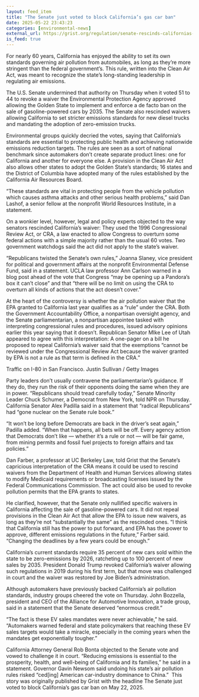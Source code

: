 ```yaml
---
layout: feed_item
title: "The Senate just voted to block California’s gas car ban"
date: 2025-05-22 23:43:23
categories: [environmental-news]
external_url: https://grist.org/regulation/senate-rescinds-californias-ev-rules-congressional-review-act/
is_feed: true
---
```


For nearly 60 years, California has enjoyed the ability to set its own standards governing air pollution from automobiles, as long as they’re more stringent than the federal government’s. This rule, written into the Clean Air Act, was meant to recognize the state’s long-standing leadership in regulating air emissions.



The U.S. Senate undermined that authority on Thursday when it voted 51 to 44 to revoke a waiver the Environmental Protection Agency approved allowing the Golden State to implement and enforce a de facto ban on the sale of gasoline-powered cars by 2035. The Senate also rescinded waivers allowing California to set stricter emissions standards for new diesel trucks and mandating the adoption of zero-emission trucks.



Environmental groups quickly decried the votes, saying that California’s standards are essential to protecting public health and achieving nationwide emissions reduction targets. The rules are seen as a sort of national benchmark since automakers don’t create separate product lines: one for California and another for everyone else. A provision in the Clean Air Act also allows other states to adopt the Golden State’s standards; 16 states and the District of Columbia have adopted many of the rules established by the California Air Resources Board.



“These standards are vital in protecting people from the vehicle pollution which causes asthma attacks and other serious health problems,” said Dan Lashof, a senior fellow at the nonprofit World Resources Institute, in a statement.



On a wonkier level, however, legal and policy experts objected to the way senators rescinded California’s waiver: They used the 1996 Congressional Review Act, or CRA, a law enacted to allow Congress to overturn some federal actions with a simple majority rather than the usual 60 votes. Two government watchdogs said the act did not apply to the state’s waiver.



“Republicans twisted the Senate’s own rules,” Joanna Slaney, vice president for political and government affairs at the nonprofit Environmental Defense Fund, said in a statement. UCLA law professor Ann Carlson warned in a blog post ahead of the vote that Congress “may be opening up a Pandora’s box it can’t close” and that “there will be no limit on using the CRA to overturn all kinds of actions that the act doesn’t cover.”



At the heart of the controversy is whether the air pollution waiver that the EPA granted to California last year qualifies as a “rule” under the CRA. Both the Government Accountability Office, a nonpartisan oversight agency, and the Senate parliamentarian, a nonpartisan appointee tasked with interpreting congressional rules and procedures, issued advisory opinions earlier this year saying that it doesn’t. Republican Senator MIke Lee of Utah appeared to agree with this interpretation: A one-pager on a bill he proposed to repeal California’s waiver said that the exemptions “cannot be reviewed under the Congressional Review Act because the waiver granted by EPA is not a rule as that term is defined in the CRA.” 



Traffic on I-80 in San Francisco. Justin Sullivan / Getty Images



Party leaders don’t usually contravene the parliamentarian’s guidance. If they do, they run the risk of their opponents doing the same when they are in power. &#8220;Republicans should tread carefully today,&#8221; Senate Minority Leader Chuck Schumer, a Democrat from New York, told NPR on Thursday. California Senator Alex Padilla said in a statement that “radical Republicans” had “gone nuclear on the Senate rule book.”



“It won’t be long before Democrats are back in the driver’s seat again,” Padilla added. “When that happens, all bets will be off. Every agency action that Democrats don’t like — whether it’s a rule or not — will be fair game, from mining permits and fossil fuel projects to foreign affairs and tax policies.”&nbsp;



Dan Farber, a professor at UC Berkeley Law, told Grist that the Senate’s capricious interpretation of the CRA means it could be used to rescind waivers from the Department of Health and Human Services allowing states to modify Medicaid requirements or broadcasting licenses issued by the Federal Communications Commission. The act could also be used to revoke pollution permits that the EPA grants to states.



He clarified, however, that the Senate only nullified specific waivers in California affecting the sale of gasoline-powered cars. It did not repeal provisions in the Clean Air Act that allow the EPA to issue new waivers, as long as they’re not “substantially the same” as the rescinded ones. “I think that California still has the power to put forward, and EPA has the power to approve, different emissions regulations in the future,” Farber said. “Changing the deadlines by a few years could be enough.”&nbsp;



California’s current standards require 35 percent of new cars sold within the state to be zero-emissions by 2026, ratcheting up to 100 percent of new sales by 2035. President Donald Trump revoked California’s waiver allowing such regulations in 2019 during his first term, but that move was challenged in court and the waiver was restored by Joe Biden&#8217;s administration.



Although automakers have previously backed California’s air pollution standards, industry groups cheered the vote on Thursday. John Bozzella, president and CEO of the Alliance for Automotive Innovation, a trade group, said in a statement that the Senate deserved “enormous credit.”&nbsp;



“The fact is these EV sales mandates were never achievable,” he said. “Automakers warned federal and state policymakers that reaching these EV sales targets would take a miracle, especially in the coming years when the mandates get exponentially tougher.”



California Attorney General Rob Bonta objected to the Senate vote and vowed to challenge it in court. “Reducing emissions is essential to the prosperity, health, and well-being of California and its families,” he said in a statement. Governor Gavin Newsom said undoing his state’s air pollution rules risked “ced[ing] American car-industry dominance to China.”&nbsp;
This story was originally published by Grist with the headline The Senate just voted to block California’s gas car ban on May 22, 2025.
